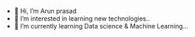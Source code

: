 - 👋 Hi, I’m Arun prasad
- 👀 I’m interested in learning new technologies..
- 🌱 I’m currently learning Data science & Machine Learning...


